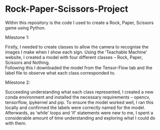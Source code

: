# Rock-Paper-Scissors-Project
Within this repository is the code I used to create a Rock, Paper, Scissors game using Python.

Milestone 1:

Firstly, I needed to create classes to allow the camera to recognise the images I make when I show each sign.
Using the ‘Teachable Machine’ website, I created a model with four different classes – Rock, Paper, Scissors and Nothing.  
Following this I downloaded the model from the Tensor-Flow tab and the label file to observe what each class corresponded to.

Milestone 2:

Succeeding understanding what each class represented, I created a new conda environment and installed the necessary requirements – opencv, tensorflow, ipykernel and pip.
To ensure the model worked well, I ran this locally and confirmed the labels were correctly named for the model.
Afterwards, as ‘while’ loops and ‘if’ statements were new to me, I spent a considerable amount of time understanding and exploring what I could do with them.
